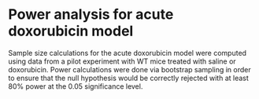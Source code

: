 # Power analysis for acute doxorubicin model

Sample size calculations for the acute doxorubicin model were computed using data from a pilot experiment with WT mice treated with saline or doxorubicin. Power calculations were done via bootstrap sampling in order to ensure that the null hypothesis would be correctly rejected with at least 80% power at the 0.05 significance level.
